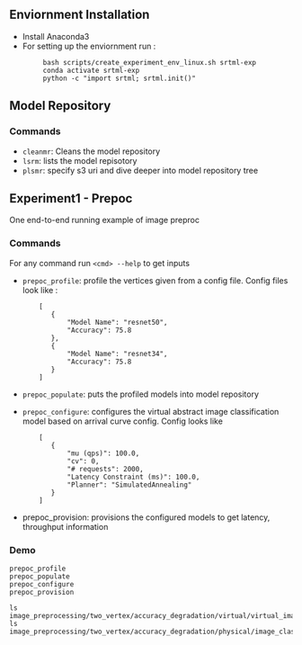 ## Enviornment Installation
- Install Anaconda3
- For setting up the enviornment run : 
   ```
        bash scripts/create_experiment_env_linux.sh srtml-exp
        conda activate srtml-exp
        python -c "import srtml; srtml.init()"
    ```


## Model Repository

### Commands
- `cleanmr`: Cleans the model repository
- `lsrm`: lists the model repisotory
- `plsmr`: specify s3 uri and dive deeper into model repository tree

## Experiment1 - Prepoc
One end-to-end running example of image preproc

### Commands
For any command run `<cmd> --help` to get inputs

- `prepoc_profile`: profile the vertices given from a config file. Config files look like : 

    ```
        [
           {
               "Model Name": "resnet50",
               "Accuracy": 75.8
           },
           {
               "Model Name": "resnet34",
               "Accuracy": 75.8
           }
        ]
    ```
    
- `prepoc_populate`: puts the profiled models into model repository
- `prepoc_configure`: configures the virtual abstract image classification model based on arrival curve config. Config looks like

    ```
        [
           {
               "mu (qps)": 100.0,
               "cv": 0,
               "# requests": 2000,
               "Latency Constraint (ms)": 100.0,
               "Planner": "SimulatedAnnealing"
           }
        ]
    ```
- prepoc_provision: provisions the configured models to get latency, throughput information

### Demo
```
prepoc_profile
prepoc_populate
prepoc_configure
prepoc_provision

ls image_preprocessing/two_vertex/accuracy_degradation/virtual/virtual_image_classification.xlsx
ls image_preprocessing/two_vertex/accuracy_degradation/physical/image_classification.xlsx
```


